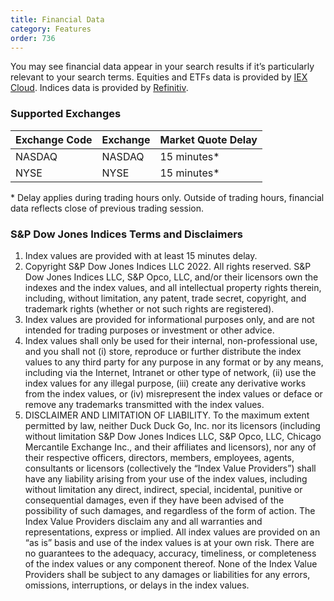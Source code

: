 ```yaml
---
title: Financial Data
category: Features
order: 736
---
```


You may see financial data appear in your search results if it’s particularly relevant to your search terms. Equities and ETFs data is provided by [IEX Cloud](https://iexcloud.io). Indices data is provided by [Refinitiv](https://www.refinitiv.com).

### Supported Exchanges

| Exchange Code | Exchange                      | Market Quote Delay      |
|---------------|-------------------------------|-------------------------|
| NASDAQ        | NASDAQ                        | 15 minutes*             |
| NYSE          | NYSE                          | 15 minutes*             |

\* Delay applies during trading hours only. Outside of trading hours, financial data reflects close of previous trading session.

### S&P Dow Jones Indices Terms and Disclaimers
1. Index values are provided with at least 15 minutes delay.
2. Copyright S&P Dow Jones Indices LLC 2022. All rights reserved. S&P Dow Jones Indices LLC, S&P Opco, LLC, and/or their licensors own the indexes and the index values, and all intellectual property rights therein, including, without limitation, any patent, trade secret, copyright, and trademark rights (whether or not such rights are registered).
3. Index values are provided for informational purposes only, and are not intended for trading purposes or investment or other advice.
4. Index values shall only be used for their internal, non-professional use, and you shall not (i) store, reproduce or further distribute the index values to any third party for any purpose in any format or by any means, including via the Internet, Intranet or other type of network, (ii) use the index values for any illegal purpose, (iii) create any derivative works from the index values, or (iv) misrepresent the index values or deface or remove any trademarks transmitted with the index values.
5. DISCLAIMER AND LIMITATION OF LIABILITY. To the maximum extent permitted by law, neither Duck Duck Go, Inc. nor its licensors (including without limitation S&P Dow Jones Indices LLC, S&P Opco, LLC, Chicago Mercantile Exchange Inc., and their affiliates and licensors), nor any of their respective officers, directors, members, employees, agents, consultants or licensors (collectively the “Index Value Providers”) shall have any liability arising from your use of the index values, including without limitation any direct, indirect, special, incidental, punitive or consequential damages, even if they have been advised of the possibility of such damages, and regardless of the form of action. The Index Value Providers disclaim any and all warranties and representations, express or implied. All index values are provided on an “as is” basis and use of the index values is at your own risk. There are no guarantees to the adequacy, accuracy, timeliness, or completeness of the index values or any component thereof. None of the Index Value Providers shall be subject to any damages or liabilities for any errors, omissions, interruptions, or delays in the index values.

